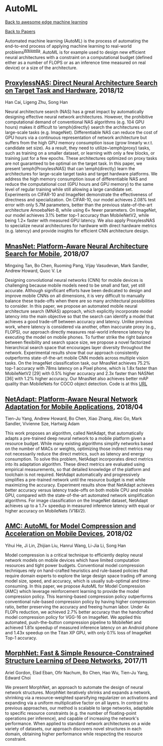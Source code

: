 # AutoML
[Back to awesome edge machine learning](https://github.com/bisonai/awesome-edge-machine-learning)

[Back to Papers](https://github.com/bisonai/awesome-edge-machine-learning/tree/master/Papers)

Automated machine learning (AutoML) is the process of automating the end-to-end process of applying machine learning to real-world problems<sup><a href="https://en.wikipedia.org/wiki/Automated_machine_learning" targe="_blank">Wikipedia</a></sup>. AutoML is for example used to design new efficient neural architectures with a constraint on a computational budget (defined either as a number of FLOPS or as an inference time measured on real device) or a size of the architecture.


## [ProxylessNAS: Direct Neural Architecture Search on Target Task and Hardware](https://arxiv.org/abs/1812.00332), 2018/12
Han Cai, Ligeng Zhu, Song Han

Neural architecture search (NAS) has a great impact by automatically designing effective neural network architectures. However, the prohibitive computational demand of conventional NAS algorithms (e.g. 104 GPU hours) makes it difficult to \emph{directly} search the architectures on large-scale tasks (e.g. ImageNet). Differentiable NAS can reduce the cost of GPU hours via a continuous representation of network architecture but suffers from the high GPU memory consumption issue (grow linearly w.r.t. candidate set size). As a result, they need to utilize~\emph{proxy} tasks, such as training on a smaller dataset, or learning with only a few blocks, or training just for a few epochs. These architectures optimized on proxy tasks are not guaranteed to be optimal on the target task. In this paper, we present \emph{ProxylessNAS} that can \emph{directly} learn the architectures for large-scale target tasks and target hardware platforms. We address the high memory consumption issue of differentiable NAS and reduce the computational cost (GPU hours and GPU memory) to the same level of regular training while still allowing a large candidate set. Experiments on CIFAR-10 and ImageNet demonstrate the effectiveness of directness and specialization. On CIFAR-10, our model achieves 2.08\% test error with only 5.7M parameters, better than the previous state-of-the-art architecture AmoebaNet-B, while using 6× fewer parameters. On ImageNet, our model achieves 3.1\% better top-1 accuracy than MobileNetV2, while being 1.2× faster with measured GPU latency. We also apply ProxylessNAS to specialize neural architectures for hardware with direct hardware metrics (e.g. latency) and provide insights for efficient CNN architecture design.


## [MnasNet: Platform-Aware Neural Architecture Search for Mobile](https://arxiv.org/abs/1807.11626), 2018/07
Mingxing Tan, Bo Chen, Ruoming Pang, Vijay Vasudevan, Mark Sandler, Andrew Howard, Quoc V. Le

Designing convolutional neural networks (CNN) for mobile devices is challenging because mobile models need to be small and fast, yet still accurate. Although significant efforts have been dedicated to design and improve mobile CNNs on all dimensions, it is very difficult to manually balance these trade-offs when there are so many architectural possibilities to consider. In this paper, we propose an automated mobile neural architecture search (MNAS) approach, which explicitly incorporate model latency into the main objective so that the search can identify a model that achieves a good trade-off between accuracy and latency. Unlike previous work, where latency is considered via another, often inaccurate proxy (e.g., FLOPS), our approach directly measures real-world inference latency by executing the model on mobile phones. To further strike the right balance between flexibility and search space size, we propose a novel factorized hierarchical search space that encourages layer diversity throughout the network. Experimental results show that our approach consistently outperforms state-of-the-art mobile CNN models across multiple vision tasks. On the ImageNet classification task, our MnasNet achieves 75.2% top-1 accuracy with 78ms latency on a Pixel phone, which is 1.8x faster than MobileNetV2 [29] with 0.5% higher accuracy and 2.3x faster than NASNet [36] with 1.2% higher accuracy. Our MnasNet also achieves better mAP quality than MobileNets for COCO object detection. Code is at this [URL](https://github.com/tensorflow/tpu/tree/master/models/official/mnasnet)


## [NetAdapt: Platform-Aware Neural Network Adaptation for Mobile Applications](https://arxiv.org/abs/1804.03230), 2018/04
Tien-Ju Yang, Andrew Howard, Bo Chen, Xiao Zhang, Alec Go, Mark Sandler, Vivienne Sze, Hartwig Adam

This work proposes an algorithm, called NetAdapt, that automatically adapts a pre-trained deep neural network to a mobile platform given a resource budget. While many existing algorithms simplify networks based on the number of MACs or weights, optimizing those indirect metrics may not necessarily reduce the direct metrics, such as latency and energy consumption. To solve this problem, NetAdapt incorporates direct metrics into its adaptation algorithm. These direct metrics are evaluated using empirical measurements, so that detailed knowledge of the platform and toolchain is not required. NetAdapt automatically and progressively simplifies a pre-trained network until the resource budget is met while maximizing the accuracy. Experiment results show that NetAdapt achieves better accuracy versus latency trade-offs on both mobile CPU and mobile GPU, compared with the state-of-the-art automated network simplification algorithms. For image classification on the ImageNet dataset, NetAdapt achieves up to a 1.7× speedup in measured inference latency with equal or higher accuracy on MobileNets (V1&V2).


## [AMC: AutoML for Model Compression and Acceleration on Mobile Devices](https://arxiv.org/abs/1802.03494), 2018/02
Yihui He, Ji Lin, Zhijian Liu, Hanrui Wang, Li-Jia Li, Song Han

Model compression is a critical technique to efficiently deploy neural network models on mobile devices which have limited computation resources and tight power budgets. Conventional model compression techniques rely on hand-crafted heuristics and rule-based policies that require domain experts to explore the large design space trading off among model size, speed, and accuracy, which is usually sub-optimal and time-consuming. In this paper, we propose AutoML for Model Compression (AMC) which leverage reinforcement learning to provide the model compression policy. This learning-based compression policy outperforms conventional rule-based compression policy by having higher compression ratio, better preserving the accuracy and freeing human labor. Under 4x FLOPs reduction, we achieved 2.7% better accuracy than the handcrafted model compression policy for VGG-16 on ImageNet. We applied this automated, push-the-button compression pipeline to MobileNet and achieved 1.81x speedup of measured inference latency on an Android phone and 1.43x speedup on the Titan XP GPU, with only 0.1% loss of ImageNet Top-1 accuracy.


## [MorphNet: Fast & Simple Resource-Constrained Structure Learning of Deep Networks](https://arxiv.org/abs/1711.06798), 2017/11
Ariel Gordon, Elad Eban, Ofir Nachum, Bo Chen, Hao Wu, Tien-Ju Yang, Edward Choi

We present MorphNet, an approach to automate the design of neural network structures. MorphNet iteratively shrinks and expands a network, shrinking via a resource-weighted sparsifying regularizer on activations and expanding via a uniform multiplicative factor on all layers. In contrast to previous approaches, our method is scalable to large networks, adaptable to specific resource constraints (e.g. the number of floating-point operations per inference), and capable of increasing the network's performance. When applied to standard network architectures on a wide variety of datasets, our approach discovers novel structures in each domain, obtaining higher performance while respecting the resource constraint.


